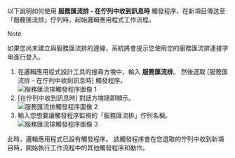 以下說明如何使用 **服務匯流排 - 在佇列中收到訊息時** 觸發程序，在新項目傳送至「服務匯流排」佇列時，起始邏輯應用程式工作流程。  

> [!NOTE]
> 如果您尚未建立與服務匯流排的連線，系統將會提示您使用您的服務匯流排連接字串進行登入。  
> 
> 

1. 在邏輯應用程式設計工具的搜尋方塊中，輸入 **服務匯流排**。 然後選取 [服務匯流排 - 在佇列中收到訊息時]  觸發程序。  
   ![服務匯流排觸發程序圖像 1](./media/connectors-create-api-servicebus/trigger-1.png)   
2. [在佇列中收到訊息時]  對話方塊隨即顯示。  
   ![服務匯流排觸發程序圖像 2](./media/connectors-create-api-servicebus/trigger-2.png)   
3. 輸入您想要讓觸發程序監視的「服務匯流排」佇列名稱。   
   ![服務匯流排觸發程序圖像 3](./media/connectors-create-api-servicebus/trigger-3.png)   

此時，邏輯應用程式已設有觸發程序。 該觸發程序會在您選取的佇列中收到新項目時，開始執行工作流程中的其他觸發程序和動作。    

